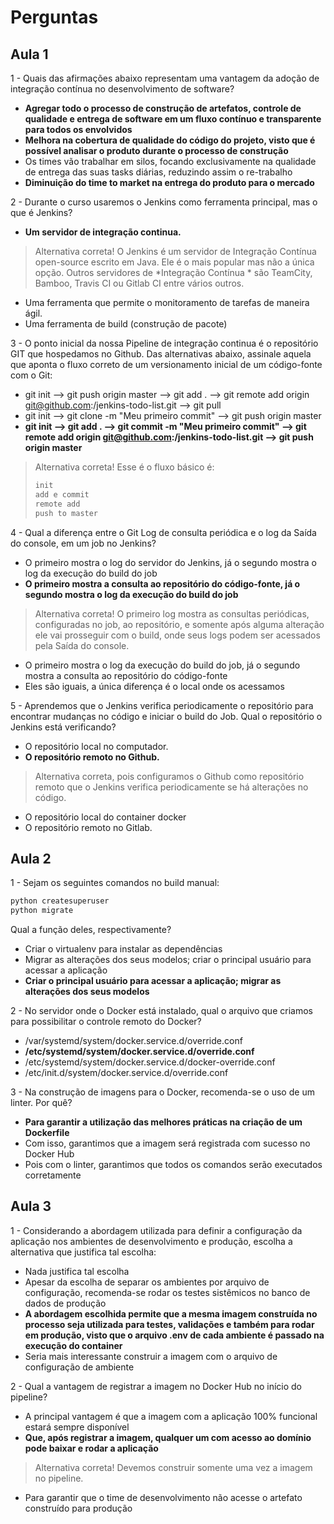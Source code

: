 # Perguntas

## Aula 1

1 - Quais das afirmações abaixo representam uma vantagem da adoção de integração contínua no desenvolvimento de software?

- __Agregar todo o processo de construção de artefatos, controle de qualidade e entrega de software em um fluxo contínuo e transparente para todos os envolvidos__
- __Melhora na cobertura de qualidade do código do projeto, visto que é possível analisar o produto durante o processo de construção__
- Os times vão trabalhar em silos, focando exclusivamente na qualidade de entrega das suas tasks diárias, reduzindo assim o re-trabalho
- __Diminuição do time to market na entrega do produto para o mercado__

2 - Durante o curso usaremos o Jenkins como ferramenta principal, mas o que é Jenkins?

- __Um servidor de integração continua.__
> Alternativa correta! O Jenkins é um servidor de Integração Contínua open-source escrito em Java. Ele é o mais popular mas não a única opção. Outros servidores de *Integração Contínua * são TeamCity, Bamboo, Travis CI ou Gitlab CI entre vários outros.

- Uma ferramenta que permite o monitoramento de tarefas de maneira ágil.
- Uma ferramenta de build (construção de pacote)

3 - O ponto inicial da nossa Pipeline de integração continua é o repositório GIT que hospedamos no Github.
Das alternativas abaixo, assinale aquela que aponta o fluxo correto de um versionamento inicial de um código-fonte com o Git:

- git init --> git push origin master --> git add . --> git remote add origin git@github.com:<seu-usuario>/jenkins-todo-list.git --> git pull
- git init --> git clone -m "Meu primeiro commit" --> git push origin master
- __git init --> git add . --> git commit -m "Meu primeiro commit" --> git remote add origin git@github.com:<seu-usuario>/jenkins-todo-list.git --> git push origin master__
> Alternativa correta! Esse é o fluxo básico é:
> 
> ``` bash
> init
> add e commit
> remote add
> push to master
> ```

4 - Qual a diferença entre o Git Log de consulta periódica e o log da Saída do console, em um job no Jenkins?

- O primeiro mostra o log do servidor do Jenkins, já o segundo mostra o log da execução do build do job
- __O primeiro mostra a consulta ao repositório do código-fonte, já o segundo mostra o log da execução do build do job__
> Alternativa correta! O primeiro log mostra as consultas periódicas, configuradas no job, ao repositório, e somente após alguma alteração ele vai prosseguir com o build, onde seus logs podem ser acessados pela Saída do console.

- O primeiro mostra o log da execução do build do job, já o segundo mostra a consulta ao repositório do código-fonte
- Eles são iguais, a única diferença é o local onde os acessamos

5 - Aprendemos que o Jenkins verifica periodicamente o repositório para encontrar mudanças no código e iniciar o build do Job.
Qual o repositório o Jenkins está verificando?

- O repositório local no computador.
- __O repositório remoto no Github.__
> Alternativa correta, pois configuramos o Github como repositório remoto que o Jenkins verifica periodicamente se há alterações no código.

- O repositório local do container docker
- O repositório remoto no Gitlab.

## Aula 2

1 - Sejam os seguintes comandos no build manual:
``` bash
python createsuperuser
python migrate
```
Qual a função deles, respectivamente?

- Criar o virtualenv para instalar as dependências
- Migrar as alterações dos seus modelos; criar o principal usuário para acessar a aplicação
- __Criar o principal usuário para acessar a aplicação; migrar as alterações dos seus modelos__

2 - No servidor onde o Docker está instalado, qual o arquivo que criamos para possibilitar o controle remoto do Docker?

- /var/systemd/system/docker.service.d/override.conf
- __/etc/systemd/system/docker.service.d/override.conf__
- /etc/systemd/system/docker.service.d/docker-override.conf
- /etc/init.d/system/docker.service.d/override.conf

3 - Na construção de imagens para o Docker, recomenda-se o uso de um linter. Por quê?

- __Para garantir a utilização das melhores práticas na criação de um Dockerfile__
- Com isso, garantimos que a imagem será registrada com sucesso no Docker Hub
- Pois com o linter, garantimos que todos os comandos serão executados corretamente

## Aula 3

1 - Considerando a abordagem utilizada para definir a configuração da aplicação nos ambientes de desenvolvimento e produção, escolha a alternativa que justifica tal escolha:

- Nada justifica tal escolha
- Apesar da escolha de separar os ambientes por arquivo de configuração, recomenda-se rodar os testes sistêmicos no banco de dados de produção
- __A abordagem escolhida permite que a mesma imagem construída no processo seja utilizada para testes, validações e também para rodar em produção, visto que o arquivo .env de cada ambiente é passado na execução do container__
- Seria mais interessante construir a imagem com o arquivo de configuração de ambiente

2 - Qual a vantagem de registrar a imagem no Docker Hub no início do pipeline?

- A principal vantagem é que a imagem com a aplicação 100% funcional estará sempre disponível
- __Que, após registrar a imagem, qualquer um com acesso ao domínio pode baixar e rodar a aplicação__
> Alternativa correta! Devemos construir somente uma vez a imagem no pipeline.

- Para garantir que o time de desenvolvimento não acesse o artefato construído para produção
